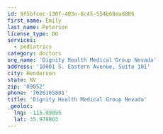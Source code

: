 ```yaml
---
id: 9f5bfcec-138f-403e-8c45-554b68ead886
first_name: Emily
last_name: Peterson
license_type: DO
services:
  - pediatrics
category: doctors
org_name: 'Dignity Health Medical Group Nevada'
address: '10001 S. Eastern Avenue, Suite 101'
city: Henderson
state: NV
zip: '89052'
phone: '7026165801'
title: 'Dignity Health Medical Group Nevada'
_geoloc:
  lng: -115.09895
  lat: 35.979863
---
```

